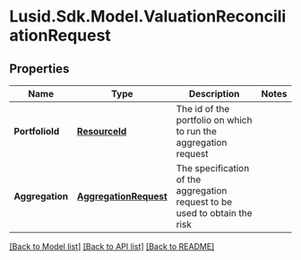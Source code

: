 # Lusid.Sdk.Model.ValuationReconciliationRequest
## Properties

Name | Type | Description | Notes
------------ | ------------- | ------------- | -------------
**PortfolioId** | [**ResourceId**](ResourceId.md) | The id of the portfolio on which to run the aggregation request | 
**Aggregation** | [**AggregationRequest**](AggregationRequest.md) | The specification of the aggregation request to be used to obtain the risk | 

[[Back to Model list]](../README.md#documentation-for-models) [[Back to API list]](../README.md#documentation-for-api-endpoints) [[Back to README]](../README.md)

